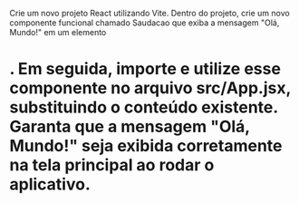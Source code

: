 Crie um novo projeto React utilizando Vite. Dentro do projeto, crie um novo componente funcional chamado Saudacao que exiba a mensagem "Olá, Mundo!" em um elemento <h1>. Em seguida, importe e utilize esse componente no arquivo src/App.jsx, substituindo o conteúdo existente. Garanta que a mensagem "Olá, Mundo!" seja exibida corretamente na tela principal ao rodar o aplicativo.
